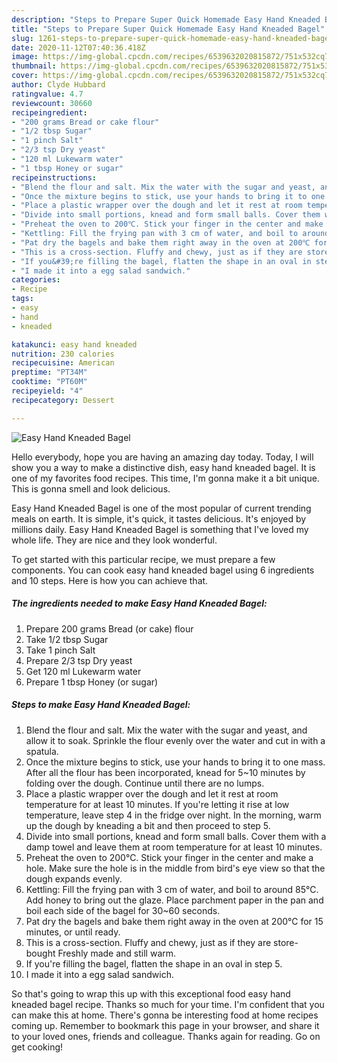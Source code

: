 ```yaml
---
description: "Steps to Prepare Super Quick Homemade Easy Hand Kneaded Bagel"
title: "Steps to Prepare Super Quick Homemade Easy Hand Kneaded Bagel"
slug: 1261-steps-to-prepare-super-quick-homemade-easy-hand-kneaded-bagel
date: 2020-11-12T07:40:36.418Z
image: https://img-global.cpcdn.com/recipes/6539632020815872/751x532cq70/easy-hand-kneaded-bagel-recipe-main-photo.jpg
thumbnail: https://img-global.cpcdn.com/recipes/6539632020815872/751x532cq70/easy-hand-kneaded-bagel-recipe-main-photo.jpg
cover: https://img-global.cpcdn.com/recipes/6539632020815872/751x532cq70/easy-hand-kneaded-bagel-recipe-main-photo.jpg
author: Clyde Hubbard
ratingvalue: 4.7
reviewcount: 30660
recipeingredient:
- "200 grams Bread or cake flour"
- "1/2 tbsp Sugar"
- "1 pinch Salt"
- "2/3 tsp Dry yeast"
- "120 ml Lukewarm water"
- "1 tbsp Honey or sugar"
recipeinstructions:
- "Blend the flour and salt. Mix the water with the sugar and yeast, and allow it to  soak. Sprinkle the flour evenly over the water and cut in with a spatula."
- "Once the mixture begins to stick, use your hands to bring it to one mass. After all the flour has been incorporated, knead for 5~10 minutes by folding over the dough. Continue until there are no lumps."
- "Place a plastic wrapper over the dough and let it rest at room temperature for at least 10 minutes. If you&#39;re letting it rise at low temperature, leave step 4 in the fridge over night. In the morning, warm up the dough by kneading a bit and then proceed to step 5."
- "Divide into small portions, knead and form small balls. Cover them with a damp towel and leave them at room temperature for at least 10 minutes."
- "Preheat the oven to 200℃. Stick your finger in the center and make a hole. Make sure the hole is in the middle from bird&#39;s eye view so that the dough expands evenly."
- "Kettling: Fill the frying pan with 3 cm of water, and boil to around 85℃. Add honey to bring out the glaze. Place parchment paper in the pan and boil each side of the bagel for 30~60 seconds."
- "Pat dry the bagels and bake them right away in the oven at 200℃ for 15 minutes, or until ready."
- "This is a cross-section. Fluffy and chewy, just as if they are store-bought Freshly made and still warm."
- "If you&#39;re filling the bagel, flatten the shape in an oval in step 5."
- "I made it into a egg salad sandwich."
categories:
- Recipe
tags:
- easy
- hand
- kneaded

katakunci: easy hand kneaded 
nutrition: 230 calories
recipecuisine: American
preptime: "PT34M"
cooktime: "PT60M"
recipeyield: "4"
recipecategory: Dessert

---
```



![Easy Hand Kneaded Bagel](https://img-global.cpcdn.com/recipes/6539632020815872/751x532cq70/easy-hand-kneaded-bagel-recipe-main-photo.jpg)

Hello everybody, hope you are having an amazing day today. Today, I will show you a way to make a distinctive dish, easy hand kneaded bagel. It is one of my favorites food recipes. This time, I'm gonna make it a bit unique. This is gonna smell and look delicious.



Easy Hand Kneaded Bagel is one of the most popular of current trending meals on earth. It is simple, it's quick, it tastes delicious. It's enjoyed by millions daily. Easy Hand Kneaded Bagel is something that I've loved my whole life. They are nice and they look wonderful.


To get started with this particular recipe, we must prepare a few components. You can cook easy hand kneaded bagel using 6 ingredients and 10 steps. Here is how you can achieve that.

<!--inarticleads1-->

##### The ingredients needed to make Easy Hand Kneaded Bagel:

1. Prepare 200 grams Bread (or cake) flour
1. Take 1/2 tbsp Sugar
1. Take 1 pinch Salt
1. Prepare 2/3 tsp Dry yeast
1. Get 120 ml Lukewarm water
1. Prepare 1 tbsp Honey (or sugar)




<!--inarticleads2-->

##### Steps to make Easy Hand Kneaded Bagel:

1. Blend the flour and salt. Mix the water with the sugar and yeast, and allow it to  soak. Sprinkle the flour evenly over the water and cut in with a spatula.
1. Once the mixture begins to stick, use your hands to bring it to one mass. After all the flour has been incorporated, knead for 5~10 minutes by folding over the dough. Continue until there are no lumps.
1. Place a plastic wrapper over the dough and let it rest at room temperature for at least 10 minutes. If you&#39;re letting it rise at low temperature, leave step 4 in the fridge over night. In the morning, warm up the dough by kneading a bit and then proceed to step 5.
1. Divide into small portions, knead and form small balls. Cover them with a damp towel and leave them at room temperature for at least 10 minutes.
1. Preheat the oven to 200℃. Stick your finger in the center and make a hole. Make sure the hole is in the middle from bird&#39;s eye view so that the dough expands evenly.
1. Kettling: Fill the frying pan with 3 cm of water, and boil to around 85℃. Add honey to bring out the glaze. Place parchment paper in the pan and boil each side of the bagel for 30~60 seconds.
1. Pat dry the bagels and bake them right away in the oven at 200℃ for 15 minutes, or until ready.
1. This is a cross-section. Fluffy and chewy, just as if they are store-bought Freshly made and still warm.
1. If you&#39;re filling the bagel, flatten the shape in an oval in step 5.
1. I made it into a egg salad sandwich.




So that's going to wrap this up with this exceptional food easy hand kneaded bagel recipe. Thanks so much for your time. I'm confident that you can make this at home. There's gonna be interesting food at home recipes coming up. Remember to bookmark this page in your browser, and share it to your loved ones, friends and colleague. Thanks again for reading. Go on get cooking!
